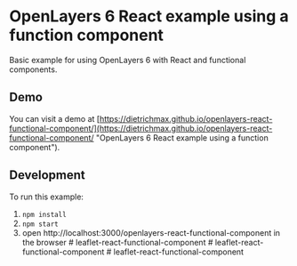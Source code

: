 # OpenLayers 6 React example using a function component

Basic example for using OpenLayers 6 with React and functional components.

## Demo

You can visit a demo at [https://dietrichmax.github.io/openlayers-react-functional-component/](https://dietrichmax.github.io/openlayers-react-functional-component/ "OpenLayers 6 React example using a function component").

## Development

To run this example:

1. `npm install`
2. `npm start`
3. open http://localhost:3000/openlayers-react-functional-component in the browser
#   l e a f l e t - r e a c t - f u n c t i o n a l - c o m p o n e n t  
 #   l e a f l e t - r e a c t - f u n c t i o n a l - c o m p o n e n t  
 #   l e a f l e t - r e a c t - f u n c t i o n a l - c o m p o n e n t  
 